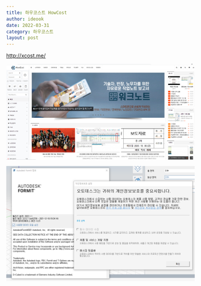 ```yaml
---
title: 하우코스트 HowCost
author: ideook
date: 2022-03-31
category: 하우코스트
layout: post
---
```


<http://xcost.me/>

![](images/20220331-113215.png)


![](images/20220331-142546.png)
